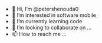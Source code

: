 - 👋 Hi, I’m @petershenouda0
- 👀 I’m interested in software mobile
- 🌱 I’m currently learning code
- 💞️ I’m looking to collaborate on ...
- 📫 How to reach me ...

<!---
petershenouda0/petershenouda0 is a ✨ special ✨ repository because its `README.md` (this file) appears on your GitHub profile.
You can click the Preview link to take a look at your changes.
--->
